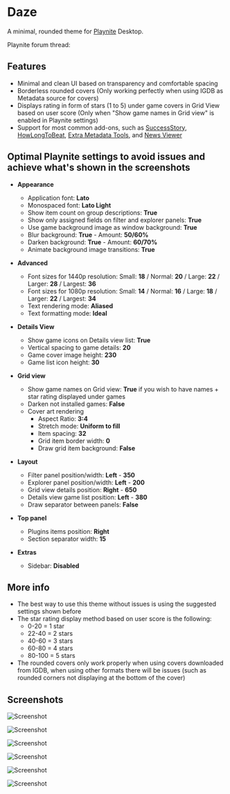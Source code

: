 # Daze
A minimal, rounded theme for [Playnite](https://github.com/JosefNemec/Playnite) Desktop.

Playnite forum thread:

## Features
- Minimal and clean UI based on transparency and comfortable spacing
- Borderless rounded covers (Only working perfectly when using IGDB as Metadata source for covers)
- Displays rating in form of stars (1 to 5) under game covers in Grid View based on user score (Only when "Show game names in Grid view" is enabled in Playnite settings)
- Support for most common add-ons, such as [SuccessStory](https://github.com/Lacro59/playnite-successstory-plugin), [HowLongToBeat](https://github.com/Lacro59/playnite-howlongtobeat-plugin), [Extra Metadata Tools](https://playnite.link/forum/thread-575.html), and [News Viewer](https://playnite.link/forum/thread-947.html)

## Optimal Playnite settings to avoid issues and achieve what's shown in the screenshots
- **Appearance**
  - Application font: **Lato**
  - Monospaced font: **Lato Light**
  - Show item count on group descriptions: **True**
  - Show only assigned fields on filter and explorer panels: **True**
  - Use game background image as window background: **True**
  - Blur background: **True** - Amount: **50/60%**
  - Darken background: **True** - Amount: **60/70%**
  - Animate background image transitions: **True**
  
- **Advanced**
  - Font sizes for 1440p resolution: Small: **18** / Normal: **20** / Large: **22** / Larger: **28** / Largest: **36**
  - Font sizes for 1080p resolution: Small: **14** / Normal: **16** / Large: **18** / Larger: **22** / Largest: **34** 
  - Text rendering mode: **Aliased**
  - Text formatting mode: **Ideal**

- **Details View**
  - Show game icons on Details view list: **True**
  - Vertical spacing to game details: **20**
  - Game cover image height: **230**
  - Game list icon height: **30**

- **Grid view**
  - Show game names on Grid view: **True** if you wish to have names + star rating displayed under games
  - Darken not installed games: **False**
  - Cover art rendering
    - Aspect Ratio: **3:4**
    - Stretch mode: **Uniform to fill**
    - Item spacing: **32**
    - Grid item border width: **0**
    - Draw grid item background: **False**
    
- **Layout**
  - Filter panel position/width: **Left** - **350**
  - Explorer panel position/width: **Left** - **200**
  - Grid view details position: **Right** - **650**
  - Details view game list position: **Left** - **380**
  - Draw separator between panels: **False**

- **Top panel**
  - Plugins items position: **Right**
  - Section separator width: **15**

- **Extras**
  - Sidebar: **Disabled**

## More info
- The best way to use this theme without issues is using the suggested settings shown before
- The star rating display method based on user score is the following:
  - 0-20 = 1 star
  - 22-40 = 2 stars
  - 40-60 = 3 stars
  - 60-80 = 4 stars
  - 80-100 = 5 stars
- The rounded covers only work properly when using covers downloaded from IGDB, when using other formats there will be issues (such as rounded corners not displaying at the bottom of the cover)

## Screenshots
![Screenshot](https://raw.githubusercontent.com/dariolupo/Daze_Theme/main/Screenshots/Grid%20View%20(Explorer%20+%20Details).png)

![Screenshot](https://raw.githubusercontent.com/dariolupo/Daze_Theme/main/Screenshots/Grid%20View%20(Full).png)

![Screenshot](https://raw.githubusercontent.com/dariolupo/Daze_Theme/main/Screenshots/Grid%20View%20(with%20Stars%20Ratings).png)

![Screenshot](https://raw.githubusercontent.com/dariolupo/Daze_Theme/main/Screenshots/Details%20View.png)

![Screenshot](https://raw.githubusercontent.com/dariolupo/Daze_Theme/main/Screenshots/Details%20View%20(with%20Filters).png)

![Screenshot](https://raw.githubusercontent.com/dariolupo/Daze_Theme/main/Screenshots/Grid%20View%20(Filters%20+%20Details).png)

